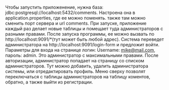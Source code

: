 Чтобы запустить приложенение, нужна база: jdbc:postgresql://localhost:5432/comments.
Настроена она в application.properties, где ее можно поменять.
также там можно сменить порт сервера и url comments.
При запуске, приложение каждый раз делает новые таблицы и помещает туда администраторов с разными правами.
После запуска программы, ее можно вызвать по http://localhost:9091/*(тут может быть любой адрес).
Система переведет администратора на http://localhost:9091/login-form и предложит войти.
Параметры для входа на странице логин: Username: mike@mail.com, пароль: admin. 
Это администратор с максимальными правами.
После авторизации, администратор попадает на страницу со списком администраторов.
Тут можно добавить, удалить администратора системы, или отредактировать профиль.
Меню сверху позволят переключаться с таблицы администраторов на таблицу коментов, обратно, а также выйти из регистрации.


